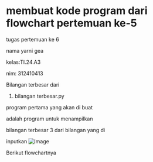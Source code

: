 # membuat kode program dari flowchart pertemuan ke-5 

tugas pertemuan ke 6

nama yarni gea 

kelas:TI.24.A3

nim: 312410413

Bilangan terbesar dari 

1. bilangan terbesar.py

program pertama yang akan di buat

adalah program untuk menampilkan

bilangan terbesar 3 dari bilangan yang di

inputkan 
![image](https://github.com/user-attachments/assets/eaf9576c-05ec-43a6-93cb-194a5892c212)



Berikut flowchartnya 
